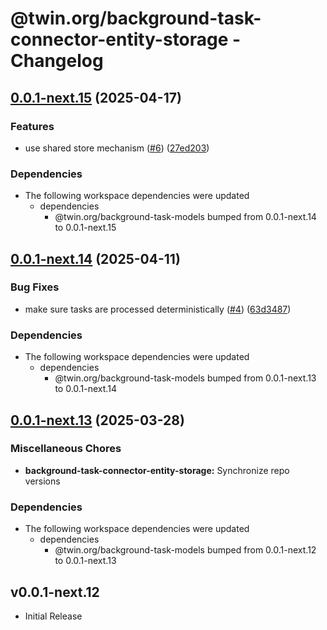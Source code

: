 # @twin.org/background-task-connector-entity-storage - Changelog

## [0.0.1-next.15](https://github.com/twinfoundation/background-task/compare/background-task-connector-entity-storage-v0.0.1-next.14...background-task-connector-entity-storage-v0.0.1-next.15) (2025-04-17)


### Features

* use shared store mechanism ([#6](https://github.com/twinfoundation/background-task/issues/6)) ([27ed203](https://github.com/twinfoundation/background-task/commit/27ed20367d5ace7257bfa7a82b59ad70e5b5d209))


### Dependencies

* The following workspace dependencies were updated
  * dependencies
    * @twin.org/background-task-models bumped from 0.0.1-next.14 to 0.0.1-next.15

## [0.0.1-next.14](https://github.com/twinfoundation/background-task/compare/background-task-connector-entity-storage-v0.0.1-next.13...background-task-connector-entity-storage-v0.0.1-next.14) (2025-04-11)


### Bug Fixes

* make sure tasks are processed deterministically ([#4](https://github.com/twinfoundation/background-task/issues/4)) ([63d3487](https://github.com/twinfoundation/background-task/commit/63d3487c85fc199e45499951331cfdcb28973e97))


### Dependencies

* The following workspace dependencies were updated
  * dependencies
    * @twin.org/background-task-models bumped from 0.0.1-next.13 to 0.0.1-next.14

## [0.0.1-next.13](https://github.com/twinfoundation/background-task/compare/background-task-connector-entity-storage-v0.0.1-next.12...background-task-connector-entity-storage-v0.0.1-next.13) (2025-03-28)


### Miscellaneous Chores

* **background-task-connector-entity-storage:** Synchronize repo versions


### Dependencies

* The following workspace dependencies were updated
  * dependencies
    * @twin.org/background-task-models bumped from 0.0.1-next.12 to 0.0.1-next.13

## v0.0.1-next.12

- Initial Release

